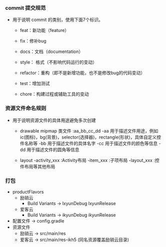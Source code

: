 ### commit 提交规范
* 用于说明 commit 的类别，使用下面7个标识。

  - feat：新功能（feature）

  - fix：修补bug

  - docs：文档（documentation）

  - style： 格式（不影响代码运行的变动）

  - refactor：重构（即不是新增功能，也不是修改bug的代码变动）

  - test：增加测试

  - chore：构建过程或辅助工具的变动

### 资源文件命名规则
* 用于说明资源文件的具体用途避免多次创建

  - drawable mipmap 类文件 :aa_bb_cc_dd
    -aa 用于描述文件用途，例如 ic(图标)，bg(背景)，selector(选择器)，rectangle(形状)，具体自定义控件名称等
    -bb 用于描述文件的具体名字
    -cc 用于描述文件的颜色等信息
    -dd 用于描述文件的圆角等信息

  - layout
    -activity_xxx :Activity布局
    -item_xxx :子项布局
    -layout_xxx :控件布局等其他布局

### 打包
  - productFlavors
    - 励销云
      - Build Variants -> lxyunDebug lxyunRelease
    - 爱客云
      - Build Variants -> ikyunDebug ikyunRelease
  - 配置文件 -> config.gradle
  - 资源文件
    - 励销云 -> src/main/res
    - 爱客云 -> src/main/res-ikh5 (同名资源覆盖励销云目录)

